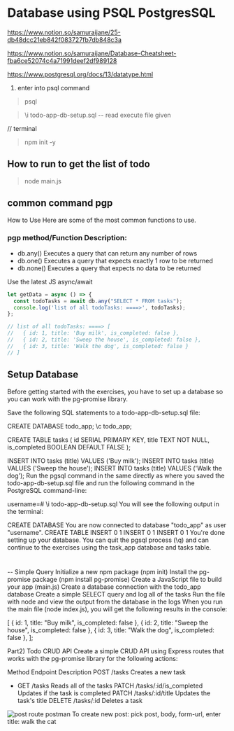 # Database using PSQL PostgresSQL
https://www.notion.so/samuraijane/25-db48dcc21eb842f083727fb7db848c3a

https://www.notion.so/samuraijane/Database-Cheatsheet-fba6ce52074c4a71991deef2df989128

https://www.postgresql.org/docs/13/datatype.html

1. enter into psql command 
> psql

> \i todo-app-db-setup.sql -- read execute file given

// terminal 
> npm init -y

## How to run to get the list of todo
> node main.js

## common command pgp
How to Use
Here are some of the most common functions to use.

### pgp method/Function	Description:
- db.any()	Executes a query that can return any number of rows
- db.one()	Executes a query that expects exactly 1 row to be returned
- db.none()	Executes a query that expects no data to be returned

Use the latest JS async/await
```js
let getData = async () => {
  const todoTasks = await db.any("SELECT * FROM tasks");
  console.log('list of all todoTasks: ====>', todoTasks);
};

// list of all todoTasks: ====> [
//   { id: 1, title: 'Buy milk', is_completed: false },
//   { id: 2, title: 'Sweep the house', is_completed: false },
//   { id: 3, title: 'Walk the dog', is_completed: false }
// ]
```
## Setup Database
Before getting started with the exercises, you have to set up a database so you can work with the pg-promise library.

Save the following SQL statements to a todo-app-db-setup.sql file:

CREATE DATABASE todo_app;
\c todo_app;

CREATE TABLE tasks (
  id SERIAL PRIMARY KEY,
  title TEXT NOT NULL,
  is_completed BOOLEAN DEFAULT FALSE
);

INSERT INTO tasks (title) VALUES ('Buy milk');
INSERT INTO tasks (title) VALUES ('Sweep the house');
INSERT INTO tasks (title) VALUES ('Walk the dog');
Run the pgsql command in the same directly as where you saved the todo-app-db-setup.sql file and run the following command in the PostgreSQL command-line:

username=# \i todo-app-db-setup.sql
You will see the following output in the terminal:

CREATE DATABASE
You are now connected to database "todo_app" as user "username".
CREATE TABLE
INSERT 0 1
INSERT 0 1
INSERT 0 1
You're done setting up your database. You can quit the pgsql process (\q) and can continue to the exercises using the task_app database and tasks table.

#

--
Simple Query
Initialize a new npm package (npm init)
Install the pg-promise package (npm install pg-promise)
Create a JavaScript file to build your app (main.js)
Create a database connection with the todo_app database
Create a simple SELECT query and log all of the tasks
Run the file with node and view the output from the database in the logs
When you run the main file (node index.js), you will get the following results in the console:

[
  { id: 1, title: "Buy milk", is_completed: false },
  { id: 2, title: "Sweep the house", is_completed: false },
  { id: 3, title: "Walk the dog", is_completed: false },
];

Part2) 
Todo CRUD API
Create a simple CRUD API using Express routes that works with the pg-promise library for the following actions:

Method	Endpoint	Description
POST	/tasks	Creates a new task
* GET	/tasks	Reads all of the tasks
PATCH	/tasks/:id/is_completed	Updates if the task is completed
PATCH	/tasks/:id/title	Updates the task's title
DELETE	/tasks/:id	Deletes a task


![post route postman](https://res.cloudinary.com/practicaldev/image/fetch/s--vEe4jhLh--/c_limit%2Cf_auto%2Cfl_progressive%2Cq_66%2Cw_880/https://s5.gifyu.com/images/postgresql-04.gif)
To create new post: pick post, body, form-url, enter title: walk the cat